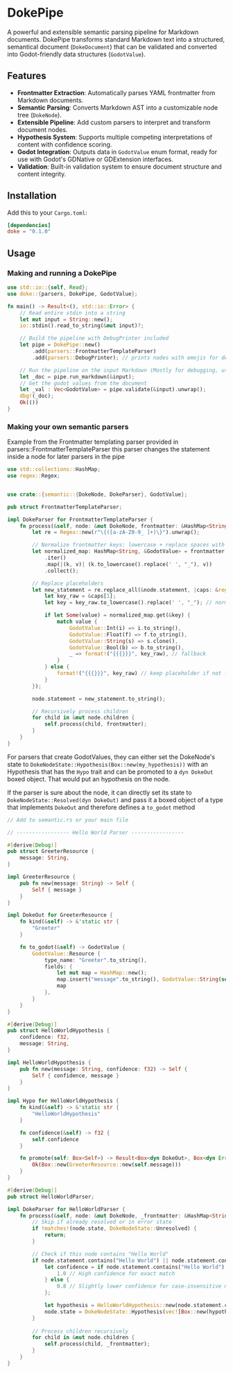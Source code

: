 # DokePipe

A powerful and extensible semantic parsing pipeline for Markdown documents. DokePipe transforms standard Markdown text into a structured, semantical document (`DokeDocument`) that can be validated and converted into Godot-friendly data structures (`GodotValue`).

## Features

- **Frontmatter Extraction**: Automatically parses YAML frontmatter from Markdown documents.
- **Semantic Parsing**: Converts Markdown AST into a customizable node tree (`DokeNode`).
- **Extensible Pipeline**: Add custom parsers to interpret and transform document nodes.
- **Hypothesis System**: Supports multiple competing interpretations of content with confidence scoring.
- **Godot Integration**: Outputs data in `GodotValue` enum format, ready for use with Godot's GDNative or GDExtension interfaces.
- **Validation**: Built-in validation system to ensure document structure and content integrity.

## Installation

Add this to your `Cargo.toml`:

```toml
[dependencies]
doke = "0.1.0"
```

## Usage

### Making and running a DokePipe

```rs
use std::io::{self, Read};
use doke::{parsers, DokePipe, GodotValue};

fn main() -> Result<(), std::io::Error> {
    // Read entire stdin into a string
    let mut input = String::new();
    io::stdin().read_to_string(&mut input)?;

    // Build the pipeline with DebugPrinter included
    let pipe = DokePipe::new()
        .add(parsers::FrontmatterTemplateParser)
        .add(parsers::DebugPrinter); // prints nodes with emojis for debugging

    // Run the pipeline on the input Markdown (Mostly for debugging, use validate to get the data !)
    let _doc = pipe.run_markdown(&input);
    // Get the godot values from the document
    let _val : Vec<GodotValue> = pipe.validate(&input).unwrap();
    dbg!(_doc);
    Ok(())
}
```

### Making your own semantic parsers


Example from the Frontmatter templating parser provided in parsers::FrontmatterTemplateParser
this parser changes the statement inside a node for later parsers in the pipe

```rs
use std::collections::HashMap;
use regex::Regex;


use crate::{semantic::{DokeNode, DokeParser}, GodotValue};

pub struct FrontmatterTemplateParser;

impl DokeParser for FrontmatterTemplateParser {
    fn process(&self, node: &mut DokeNode, frontmatter: &HashMap<String, GodotValue>) {
        let re = Regex::new(r"\{([a-zA-Z0-9_ ]+)\}").unwrap();

        // Normalize frontmatter keys: lowercase + replace spaces with '_'
        let normalized_map: HashMap<String, &GodotValue> = frontmatter
            .iter()
            .map(|(k, v)| (k.to_lowercase().replace(' ', "_"), v))
            .collect();

        // Replace placeholders
        let new_statement = re.replace_all(&node.statement, |caps: &regex::Captures| {
            let key_raw = &caps[1];
            let key = key_raw.to_lowercase().replace(' ', "_"); // normalize placeholder

            if let Some(value) = normalized_map.get(&key) {
                match value {
                    GodotValue::Int(i) => i.to_string(),
                    GodotValue::Float(f) => f.to_string(),
                    GodotValue::String(s) => s.clone(),
                    GodotValue::Bool(b) => b.to_string(),
                    _ => format!("{{{}}}", key_raw), // fallback
                }
            } else {
                format!("{{{}}}", key_raw) // keep placeholder if not found
            }
        });

        node.statement = new_statement.to_string();

        // Recursively process children
        for child in &mut node.children {
            self.process(child, frontmatter);
        }
    }
}

```



For parsers that create GodotValues, they can either set the DokeNode's state to `DokeNodeState::Hypothesis(Box::new(my_hypothesis))` with an Hypothesis that has the `Hypo` trait and can be promoted to a `dyn DokeOut` boxed object. That would put an hypothesis on the node.

If the parser is sure about the node, it can directly set its state to `DokeNodeState::Resolved(dyn DokeOut)` and pass it a boxed object of a type that implements `DokeOut` and therefore defines a `to_godot` method

```rs
// Add to semantic.rs or your main file

// ----------------- Hello World Parser -----------------

#[derive(Debug)]
pub struct GreeterResource {
    message: String,
}

impl GreeterResource {
    pub fn new(message: String) -> Self {
        Self { message }
    }
}

impl DokeOut for GreeterResource {
    fn kind(&self) -> &'static str {
        "Greeter"
    }

    fn to_godot(&self) -> GodotValue {
        GodotValue::Resource {
            type_name: "Greeter".to_string(),
            fields: {
                let mut map = HashMap::new();
                map.insert("message".to_string(), GodotValue::String(self.message.clone()));
                map
            },
        }
    }
}

#[derive(Debug)]
pub struct HelloWorldHypothesis {
    confidence: f32,
    message: String,
}

impl HelloWorldHypothesis {
    pub fn new(message: String, confidence: f32) -> Self {
        Self { confidence, message }
    }
}

impl Hypo for HelloWorldHypothesis {
    fn kind(&self) -> &'static str {
        "HelloWorldHypothesis"
    }

    fn confidence(&self) -> f32 {
        self.confidence
    }

    fn promote(self: Box<Self>) -> Result<Box<dyn DokeOut>, Box<dyn Error>> {
        Ok(Box::new(GreeterResource::new(self.message)))
    }
}

#[derive(Debug)]
pub struct HelloWorldParser;

impl DokeParser for HelloWorldParser {
    fn process(&self, node: &mut DokeNode, _frontmatter: &HashMap<String, GodotValue>) {
        // Skip if already resolved or in error state
        if !matches!(node.state, DokeNodeState::Unresolved) {
            return;
        }

        // Check if this node contains "Hello World"
        if node.statement.contains("Hello World") || node.statement.contains("hello world") {
            let confidence = if node.statement.contains("Hello World") {
                1.0 // High confidence for exact match
            } else {
                0.8 // Slightly lower confidence for case-insensitive match
            };

            let hypothesis = HelloWorldHypothesis::new(node.statement.clone(), confidence);
            node.state = DokeNodeState::Hypothesis(vec![Box::new(hypothesis)]);
        }
        
        // Process children recursively
        for child in &mut node.children {
            self.process(child, _frontmatter);
        }
    }
}
```